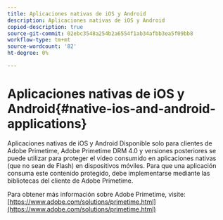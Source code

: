 ```yaml
---
title: Aplicaciones nativas de iOS y Android
description: Aplicaciones nativas de iOS y Android
copied-description: true
source-git-commit: 02ebc3548a254b2a6554f1ab34afbb3ea5f09bb8
workflow-type: tm+mt
source-wordcount: '82'
ht-degree: 0%

---
```


# Aplicaciones nativas de iOS y Android{#native-ios-and-android-applications}

Aplicaciones nativas de iOS y Android Disponible solo para clientes de Adobe Primetime, Adobe Primetime DRM 4.0 y versiones posteriores se puede utilizar para proteger el vídeo consumido en aplicaciones nativas (que no sean de Flash) en dispositivos móviles. Para que una aplicación consuma este contenido protegido, debe implementarse mediante las bibliotecas del cliente de Adobe Primetime.

Para obtener más información sobre Adobe Primetime, visite: [https://www.adobe.com/solutions/primetime.html](https://www.adobe.com/solutions/primetime.html)
